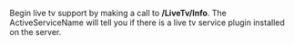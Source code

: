 Begin live tv support by making a call to **/LiveTv/Info**. The ActiveServiceName will tell you if there is a live tv service plugin installed on the server.